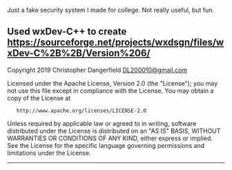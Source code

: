 Just a fake security system I made for college. Not really useful, but fun.

Used wxDev-C++ to create
https://sourceforge.net/projects/wxdsgn/files/wxDev-C%2B%2B/Version%206/
----------------------------------------------------------------------------

   Copyright 2019 Christopher Dangerfield <DL200010@gmail.com>

   Licensed under the Apache License, Version 2.0 (the "License");
   you may not use this file except in compliance with the License.
   You may obtain a copy of the License at

       http://www.apache.org/licenses/LICENSE-2.0

   Unless required by applicable law or agreed to in writing, software
   distributed under the License is distributed on an "AS IS" BASIS,
   WITHOUT WARRANTIES OR CONDITIONS OF ANY KIND, either express or implied.
   See the License for the specific language governing permissions and
   limitations under the License.

----------------------------------------------------------------------------